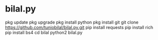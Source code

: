 # bilal.py
pkg update
pkg upgrade
pkg install python
pkg install git
git clone https://github.com/tuniobilal/bilal.py.git
pip install requests
pip install rich
pip install bs4
cd bilal
python2 bilal.py
